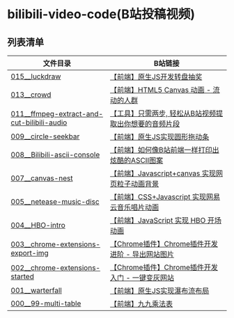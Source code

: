 # bilibili-video-code(B站投稿视频)

## 列表清单

文件目录 | B站链接
--- | ---
[015__luckdraw](./015__luckdraw) | [【前端】原生JS开发转盘抽奖](https://www.bilibili.com/video/BV1Mt4y1Q7UD/)
[013__crowd](./013__crowd) | [【前端】HTML5 Canvas 动画 - 流动的人群](https://www.bilibili.com/video/BV18t4y1D7rd/)
[011__ffmpeg-extract-and-cut-bilibili-audio](./011__ffmpeg-extract-and-cut-bilibili-audio) | [【工具】只需两步, 轻松从B站视频提取出你想要的音频片段](https://www.bilibili.com/video/BV1yV411z7UH/)
[009__circle-seekbar](./009__circle-seekbar) | [【前端】原生JS实现圆形拖动条](https://www.bilibili.com/video/BV1ia4y1a7Uj/)
[008__Bilibili-ascii-console](./008__Bilibili-ascii-console) | [【前端】如何像B站前端一样打印出炫酷的ASCII图案](https://www.bilibili.com/video/BV1VA411v7zF/)
[007__canvas-nest](./007__canvas-nest) | [【前端】Javascript+canvas 实现网页粒子动画背景](https://www.bilibili.com/video/BV1xh411o7ri/)
[005__netease-music-disc](./005__netease-music-disc) | [【前端】CSS+Javascript 实现网易云音乐唱片动画](https://www.bilibili.com/video/BV1Zg4y1v79m/)
[004__HBO-intro](./004__HBO-intro) | [【前端】JavaScript 实现 HBO 开场动画](https://www.bilibili.com/video/BV1YA411e7xK/)
[003__chrome-extensions-export-img](./002__chrome-extensions-started) | [【Chrome插件】Chrome插件开发进阶 - 导出网站图片](https://www.bilibili.com/video/BV1HA411Y7KU/)
[002__chrome-extensions-started](./002__chrome-extensions-started) | [【Chrome插件】Chrome插件开发入门 - 一键变灰网站](https://www.bilibili.com/video/BV1mC4y1b7Mi/)
[001__warterfall](./001__warterfall) | [【前端】原生JS实现瀑布流布局](https://www.bilibili.com/video/BV18t4y1X7sx/)
[000__99-multi-table](./000__99-multi-table) | [【前端】九九乘法表](https://www.bilibili.com/video/BV1tK411H7yS/)